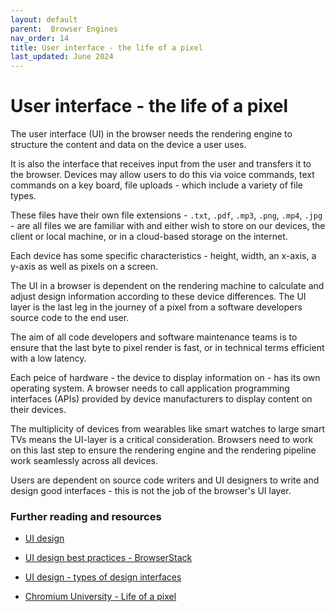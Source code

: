 ```yaml
---
layout: default
parent:  Browser Engines
nav_order: 14
title: User interface - the life of a pixel
last_updated: June 2024
---
```


# User interface - the life of a pixel

The user interface (UI) in the browser needs the rendering engine to structure the content and data on the device a user uses.

It is also the interface that receives input from the user and transfers it to the browser. Devices may allow users to do this via voice commands, text commands on a key board, file uploads - which include a variety of file types. 

These files have their own file extensions - `.txt`, `.pdf`, `.mp3`, `.png`, `.mp4`, `.jpg` - are all files we are familiar with and either wish to store on our devices, the client or local machine, or in a cloud-based storage on the internet.

Each device has some specific characteristics - height, width, an x-axis, a y-axis as well as pixels on a screen.

The UI in a browser is dependent on the rendering machine to calculate and adjust design information according to these device differences. The UI layer is the last leg in the journey of a pixel from a software developers source code to the end user.

The aim of all code developers and software maintenance teams is to ensure that the last byte to pixel render is fast, or in technical terms efficient with a low latency.

Each peice of hardware - the device to display information on - has its own operating system. A browser needs to call application programming interfaces (APIs) provided by device manufacturers to display content on their devices.

The multiplicity of devices from wearables like smart watches to large smart TVs means the UI-layer is a critical consideration. Browsers need to work on this last step to ensure the rendering engine and the rendering pipeline work seamlessly across all devices.

Users are dependent on source code writers and UI designers to write and design good interfaces - this is not the job of the browser's UI layer.

### Further reading and resources

- [UI design](https://aloa.co/blog/web-ui)

- [UI design best practices - BrowserStack](https://www.browserstack.com/guide/what-is-user-interface)

- [UI design - types of design interfaces](https://www.geeksforgeeks.org/user-interface-ui/)

- [Chromium University - Life of a pixel](https://www.youtube.com/watch?v=K2QHdgAKP-s)